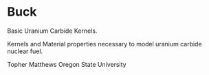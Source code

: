 Buck
=====

Basic Uranium Carbide Kernels.

Kernels and Material properties necessary to model uranium carbide nuclear fuel.

Topher Matthews
Oregon State University
